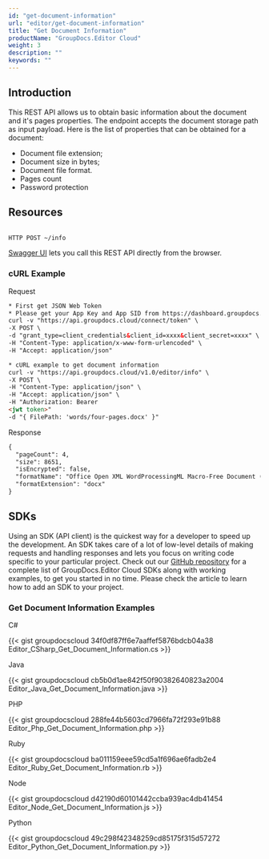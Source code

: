 ```yaml
---
id: "get-document-information"
url: "editor/get-document-information"
title: "Get Document Information"
productName: "GroupDocs.Editor Cloud"
weight: 3
description: ""
keywords: ""
---
```


## Introduction ##

This REST API allows us to obtain basic information about the document and it's pages properties. The endpoint accepts the document storage path as input payload.
Here is the list of properties that can be obtained for a document:

* Document file extension;
* Document size in bytes;
* Document file format.
* Pages count
* Password protection

## Resources ##

```html

HTTP POST ~/info

```

[Swagger UI](https://apireference.groupdocs.cloud/editor/#/Info/GetInfo) lets you call this REST API directly from the browser. 

### cURL Example ###

Request

```html
* First get JSON Web Token
* Please get your App Key and App SID from https://dashboard.groupdocs.cloud/#/apps. Kindly place App Key in "client_secret" and App SID in "client_id" argument.
curl -v "https://api.groupdocs.cloud/connect/token" \
-X POST \
-d "grant_type=client_credentials&client_id=xxxx&client_secret=xxxx" \
-H "Content-Type: application/x-www-form-urlencoded" \
-H "Accept: application/json"

* cURL example to get document information
curl -v "https://api.groupdocs.cloud/v1.0/editor/info" \
-X POST \
-H "Content-Type: application/json" \
-H "Accept: application/json" \
-H "Authorization: Bearer
<jwt token>"
-d "{ FilePath: 'words/four-pages.docx' }"
```

Response

```html
{
  "pageCount": 4,
  "size": 8651,
  "isEncrypted": false,
  "formatName": "Office Open XML WordProcessingML Macro-Free Document (DOCX)",
  "formatExtension": "docx"
}
```

## SDKs ##

Using an SDK (API client) is the quickest way for a developer to speed up the development. An SDK takes care of a lot of low-level details of making requests and handling responses and lets you focus on writing code specific to your particular project. Check out our [GitHub repository](https://github.com/groupdocs-editor-cloud) for a complete list of GroupDocs.Editor Cloud SDKs along with working examples, to get you started in no time. Please check the article to learn how to add an SDK to your project.

### Get Document Information Examples ###

C#

{{< gist groupdocscloud 34f0df87ff6e7aaffef5876bdcb04a38 Editor_CSharp_Get_Document_Information.cs >}}

Java

{{< gist groupdocscloud cb5b0d1ae842f50f90382640823a2004 Editor_Java_Get_Document_Information.java >}}

PHP

{{< gist groupdocscloud 288fe44b5603cd7966fa72f293e91b88 Editor_Php_Get_Document_Information.php >}}

Ruby

{{< gist groupdocscloud ba011159eee59cd5a1f696ae6fadb2e4 Editor_Ruby_Get_Document_Information.rb >}}

Node

{{< gist groupdocscloud d42190d60101442ccba939ac4db41454 Editor_Node_Get_Document_Information.js >}}

Python

{{< gist groupdocscloud 49c298f42348259cd85175f315d57272 Editor_Python_Get_Document_Information.py >}}
